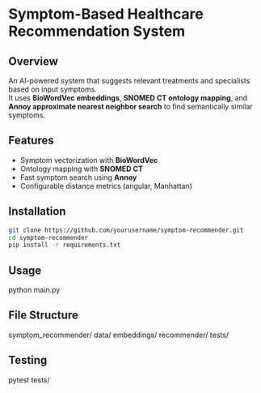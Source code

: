 # Symptom-Based Healthcare Recommendation System

## Overview
An AI-powered system that suggests relevant treatments and specialists based on input symptoms.  
It uses **BioWordVec embeddings**, **SNOMED CT ontology mapping**, and **Annoy approximate nearest neighbor search** to find semantically similar symptoms.

## Features
- Symptom vectorization with **BioWordVec**
- Ontology mapping with **SNOMED CT**
- Fast symptom search using **Annoy**
- Configurable distance metrics (angular, Manhattan)

## Installation
```bash
git clone https://github.com/yourusername/symptom-recommender.git
cd symptom-recommender
pip install -r requirements.txt
```

## Usage 
python main.py 

## File Structure 
symptom_recommender/
  data/
  embeddings/ 
  recommender/
  tests/ 

## Testing 
pytest tests/
